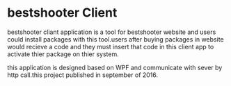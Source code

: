 # bestshooter Client

bestshooter cliant application is a tool for bestshooter website and users could install packages with this tool.users after buying packages in website would recieve a code and they must insert that code in this client app to activate thier package on thier system.

this application is designed based on WPF and communicate with sever by http call.this project published in september of 2016.
